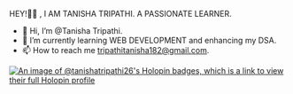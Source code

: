 HEY!🙋‍♀️ , I AM TANISHA TRIPATHI.
A PASSIONATE LEARNER.


- 👋 Hi, I’m @Tanisha Tripathi.
- 🌱 I’m currently learning WEB DEVELOPMENT and enhancing my DSA.
- 📫 How to reach me tripathitanisha182@gmail.com.

<!---
Tanisha-Tripathi-26/Tanisha-Tripathi-26 is a ✨ special ✨ repository because its `README.md` (this file) appears on your GitHub profile.
You can click the Preview link to take a look at your changes.
--->
[![An image of @tanishatripathi26's Holopin badges, which is a link to view their full Holopin profile](https://holopin.me/tanishatripathi26)](https://holopin.io/@tanishatripathi26)
